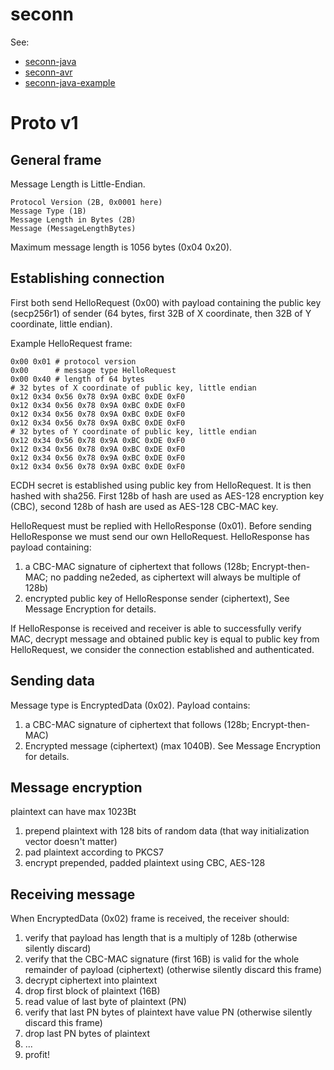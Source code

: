 # seconn

See:

* [seconn-java](https://github.com/kacperzuk/seconn-java)
* [seconn-avr](https://github.com/kacperzuk/seconn-avr)
* [seconn-java-example](https://github.com/kacperzuk/seconn-java-example)

Proto v1
====

General frame
-----

Message Length is Little-Endian.

```
Protocol Version (2B, 0x0001 here)
Message Type (1B)
Message Length in Bytes (2B)
Message (MessageLengthBytes)
```

Maximum message length is 1056 bytes (0x04 0x20).

Establishing connection
-----

First both send HelloRequest (0x00) with payload containing the public key (secp256r1) of sender (64 bytes, first 32B of X coordinate, then 32B of Y coordinate, little endian).

Example HelloRequest frame:

```
0x00 0x01 # protocol version
0x00      # message type HelloRequest
0x00 0x40 # length of 64 bytes
# 32 bytes of X coordinate of public key, little endian
0x12 0x34 0x56 0x78 0x9A 0xBC 0xDE 0xF0
0x12 0x34 0x56 0x78 0x9A 0xBC 0xDE 0xF0
0x12 0x34 0x56 0x78 0x9A 0xBC 0xDE 0xF0
0x12 0x34 0x56 0x78 0x9A 0xBC 0xDE 0xF0
# 32 bytes of Y coordinate of public key, little endian
0x12 0x34 0x56 0x78 0x9A 0xBC 0xDE 0xF0
0x12 0x34 0x56 0x78 0x9A 0xBC 0xDE 0xF0
0x12 0x34 0x56 0x78 0x9A 0xBC 0xDE 0xF0
0x12 0x34 0x56 0x78 0x9A 0xBC 0xDE 0xF0
```

ECDH secret is established using public key from HelloRequest. It is then hashed with sha256. First 128b of hash are used as AES-128 encryption key (CBC), second 128b of hash are used as AES-128 CBC-MAC key.

HelloRequest must be replied with HelloResponse (0x01). Before sending HelloResponse we must send our own HelloRequest. HelloResponse has payload containing:
1. a CBC-MAC signature of ciphertext that follows (128b; Encrypt-then-MAC; no padding ne2eded, as ciphertext will always be multiple of 128b)
2. encrypted public key of HelloResponse sender (ciphertext), See Message Encryption for details.

If HelloResponse is received and receiver is able to successfully verify MAC, decrypt message and obtained public key is equal to public key from HelloRequest, we consider the connection established and authenticated.

Sending data
----

Message type is EncryptedData (0x02). Payload contains:

1. a CBC-MAC signature of ciphertext that follows (128b; Encrypt-then-MAC)
2. Encrypted message (ciphertext) (max 1040B). See Message Encryption for details.

Message encryption
----

plaintext can have max 1023Bt

1. prepend plaintext with 128 bits of random data (that way initialization vector doesn't matter)
2. pad plaintext according to PKCS7
3. encrypt prepended, padded plaintext using CBC, AES-128

Receiving message
----

When EncryptedData (0x02) frame is received, the receiver should:

1. verify that payload has length that is a multiply of 128b (otherwise silently discard)
1. verify that the CBC-MAC signature (first 16B) is valid for the whole remainder of payload (ciphertext) (otherwise silently discard this frame)
2. decrypt ciphertext into plaintext
3. drop first block of plaintext (16B)
4. read value of last byte of plaintext (PN)
5. verify that last PN bytes of plaintext have value PN (otherwise silently discard this frame)
6. drop last PN bytes of plaintext
7. ...
8. profit!
